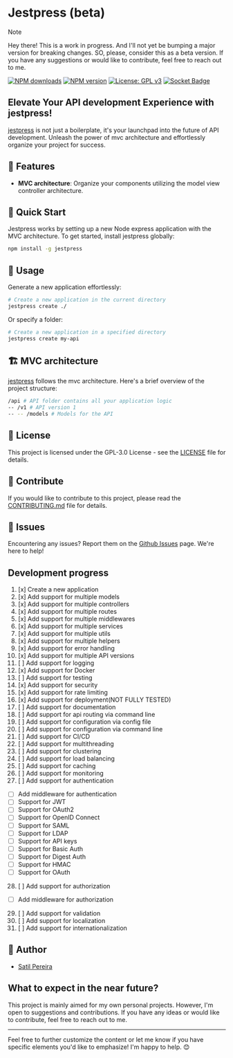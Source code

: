 # Jestpress (beta)

> [!NOTE]
> Hey there! This is a work in progress. And I'll not yet be bumping a major version for breaking changes. SO, please, consider this as a beta version. If you have any suggestions or would like to contribute, feel free to reach out to me.

<span class="badge-npmdownloads"><a href="https://npmjs.org/package/jestpress" title="View this project on NPM"><img src="https://img.shields.io/npm/dt/jestpress" alt="NPM downloads" /></a></span>
<span class="badge-npmversion"><a href="https://npmjs.org/package/jestpress" title="View this project on NPM"><img src="https://img.shields.io/npm/v/jestpress" alt="NPM version" /></a></span>
[![License: GPL v3](https://img.shields.io/badge/License-GPLv3-blue.svg)](https://www.gnu.org/licenses/gpl-3.0)
[![Socket Badge](https://socket.dev/api/badge/npm/package/jestpress)](https://socket.dev/npm/package/jestpress)

## Elevate Your API development Experience with jestpress!

[jestpress](<'[README.md](https://github.com/satilpereira/jestpress#readme)'>) is not just a boilerplate, it's your launchpad into the future of API development. Unleash the power of mvc architecture and effortlessly organize your project for success.

## 🎨 Features

- **MVC architecture**: Organize your components utilizing the model view controller architecture.

## 🚀 Quick Start

Jestpress works by setting up a new Node express application with the MVC architecture. To get started, install jestpress globally:

```bash
npm install -g jestpress
```

## 🚦 Usage

Generate a new application effortlessly:

```bash
# Create a new application in the current directory
jestpress create ./
```

Or specify a folder:

```bash
# Create a new application in a specified directory
jestpress create my-api
```

## 🏗️ MVC architecture

[jestpress](<'[README.md](https://github.com/satilpereira/jestpress#readme)'>) follows the mvc architecture. Here's a brief overview of the project structure:

```bash
/api # API folder contains all your application logic
-- /v1 # API version 1
-- -- /models # Models for the API
```

## 📜 License

This project is licensed under the GPL-3.0 License - see the [LICENSE](LICENSE) file for details.

## 🌈 Contribute

If you would like to contribute to this project, please read the [CONTRIBUTING.md](CONTRIBUTING.md) file for details.

## 🐞 Issues

Encountering any issues? Report them on the [Github Issues](https://github.com/satilpereira/jestpress/issues) page. We're here to help!

## Development progress

1. [x] Create a new application
2. [x] Add support for multiple models
3. [x] Add support for multiple controllers
4. [x] Add support for multiple routes
5. [x] Add support for multiple middlewares
6. [x] Add support for multiple services
7. [x] Add support for multiple utils
8. [x] Add support for multiple helpers
9. [x] Add support for error handling
10. [x] Add support for multiple API versions
11. [ ] Add support for logging
12. [x] Add support for Docker
13. [ ] Add support for testing
14. [x] Add support for security
15. [x] Add support for rate limiting
16. [x] Add support for deployment(NOT FULLY TESTED)
17. [ ] Add support for documentation
18. [ ] Add support for api routing via command line
19. [ ] Add support for configuration via config file
20. [ ] Add support for configuration via command line
21. [ ] Add support for CI/CD
22. [ ] Add support for multithreading
23. [ ] Add support for clustering
24. [ ] Add support for load balancing
25. [ ] Add support for caching
26. [ ] Add support for monitoring
27. [ ] Add support for authentication

- [ ] Add middleware for authentication
- [ ] Support for JWT
- [ ] Support for OAuth2
- [ ] Support for OpenID Connect
- [ ] Support for SAML
- [ ] Support for LDAP
- [ ] Support for API keys
- [ ] Support for Basic Auth
- [ ] Support for Digest Auth
- [ ] Support for HMAC
- [ ] Support for OAuth

28. [ ] Add support for authorization

- [ ] Add middleware for authorization

29. [ ] Add support for validation
30. [ ] Add support for localization
31. [ ] Add support for internationalization

## 📝 Author

- [Satil Pereira](https://github.com/satilpereira)

## What to expect in the near future?

This project is mainly aimed for my own personal projects. However, I'm open to suggestions and contributions. If you have any ideas or would like to contribute, feel free to reach out to me.

---

Feel free to further customize the content or let me know if you have specific elements you'd like to emphasize! I'm happy to help. 😊
